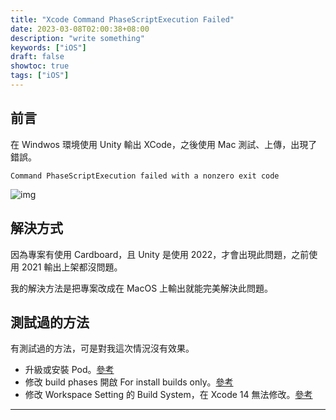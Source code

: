 ```yaml
---
title: "Xcode Command PhaseScriptExecution Failed"
date: 2023-03-08T02:00:38+08:00
description: "write something"
keywords: ["iOS"]
draft: false
showtoc: true
tags: ["iOS"]
---
```


## 前言

在 Windwos 環境使用 Unity 輸出 XCode，之後使用 Mac 測試、上傳，出現了錯誤。

```text
Command PhaseScriptExecution failed with a nonzero exit code
```

![img]

## 解決方式

因為專案有使用 Cardboard，且 Unity 是使用 2022，才會出現此問題，之前使用 2021 輸出上架都沒問題。

我的解決方法是把專案改成在 MacOS 上輸出就能完美解決此問題。

## 測試過的方法

有測試過的方法，可是對我這次情況沒有效果。

* 升級或安裝 Pod。[參考][url_1]
* 修改 build phases 開啟 For install builds only。[參考][url_2]
* 修改 Workspace Setting 的 Build System，在 Xcode 14 無法修改。[參考][url_3]

______________________________________________________________________

[img]:https://i.imgur.com/AvL0uqn.png
[url_1]:https://forum.unity.com/threads/error-on-build.561706/#post-5585278
[url_2]:https://stackoverflow.com/questions/73760753/xcode-14-0-command-phasescriptexecution-failed-with-a-nonzero-exit-code
[url_3]:https://blog.csdn.net/qq_40697071/article/details/99055070
